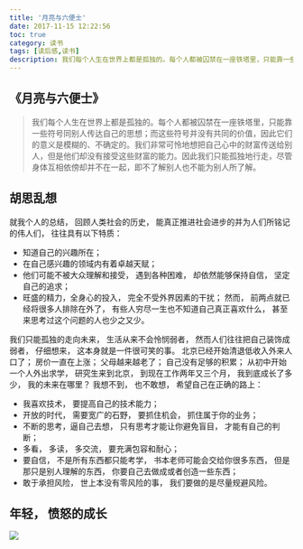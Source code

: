 ```yaml
---
title: '月亮与六便士'
date: 2017-11-15 12:22:56
toc: true
category: 读书
tags: [读后感,读书]
description: 我们每个人生在世界上都是孤独的。每个人都被囚禁在一座铁塔里，只能靠一些符号同别人传达自己的思想；而这些符号并没有共同的价值，因此它们的意义是模糊的、不确定的。我们非常可怜地想把自己心中的财富传送给别人，但是他们却没有接受这些财富的能力。因此我们只能孤独地行走，尽管身体互相依傍却并不在一起，即不了解别人也不能为别人所了解. 
---
```


## 《月亮与六便士》
> 我们每个人生在世界上都是孤独的。每个人都被囚禁在一座铁塔里，只能靠一些符号同别人传达自己的思想；而这些符号并没有共同的价值，因此它们的意义是模糊的、不确定的。我们非常可怜地想把自己心中的财富传送给别人，但是他们却没有接受这些财富的能力。因此我们只能孤独地行走，尽管身体互相依傍却并不在一起，即不了解别人也不能为别人所了解。

## 胡思乱想
就我个人的总结， 回顾人类社会的历史， 能真正推进社会进步的并为人们所铭记的伟人们， 往往具有以下特质：
- 知道自己的兴趣所在；
- 在自己感兴趣的领域内有着卓越天赋；
- 他们可能不被大众理解和接受， 遇到各种困难， 却依然能够保持自信， 坚定自己的追求；
- 旺盛的精力，全身心的投入， 完全不受外界因素的干扰；
然而， 前两点就已经将很多人排除在外了， 有些人穷尽一生也不知道自己真正喜欢什么， 甚至来思考过这个问题的人也少之又少。

我们只能孤独的走向未来， 生活从来不会怜悯弱者， 然而人们往往把自己装饰成弱者， 仔细想来， 这本身就是一件很可笑的事。
北京已经开始清退低收入外来人口了； 房价一直在上涨； 父母越来越老了； 自己没有足够的积累；
从初中开始一个人外出求学， 研究生来到北京， 到现在工作两年又三个月， 我到底成长了多少， 我的未来在哪里？
我想不到， 也不敢想， 希望自己在正确的路上：

- 我喜欢技术， 要提高自己的技术能力；
- 开放的时代， 需要宽广的石野， 要抓住机会， 抓住属于你的业务；
- 不断的思考，逼自己去想， 只有思考才能让你避免盲目， 才能有自己的判断；
- 多看， 多读， 多交流， 要充满包容和耐心；
- 要自信， 不是所有东西都只能考学， 书本老师可能会交给你很多东西， 但是那只是别人理解的东西， 你要自己去做成或者创造一些东西；
- 敢于承担风险， 世上本没有零风险的事， 我们要做的是尽量规避风险。

## 年轻， 愤怒的成长
![](https://img1.doubanio.com/lpic/s2659208.jpg)


